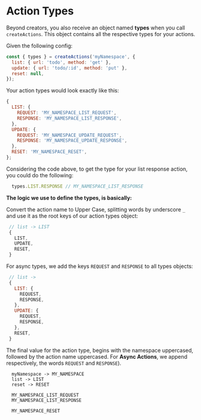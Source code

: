 # Action Types
Beyond creators, you also receive an object named **types** when you call `createActions`. This object contains all the respective types for your actions.

Given the following config:

```js
const { types } = createActions('myNamespace', {
  list: { url: 'todo', method: 'get' },
  update: { url: 'todo/:id', method: 'put' },
  reset: null,
});
```

Your action types would look exactly like this:

```js
{
  LIST: {
    REQUEST: 'MY_NAMESPACE_LIST_REQUEST',
    RESPONSE: 'MY_NAMESPACE_LIST_RESPONSE',
  },
  UPDATE: {
    REQUEST: 'MY_NAMESPACE_UPDATE_REQUEST',
    RESPONSE: 'MY_NAMESPACE_UPDATE_RESPONSE',
  },
  RESET: 'MY_NAMESPACE_RESET',
};
```

Considering the code above, to get the type for your list response action, you could do the following:

```js
  types.LIST.RESPONSE // MY_NAMESPACE_LIST_RESPONSE
```

**The logic we use to define the types, is basically:**

Convert the action name to Upper Case, splitting words by underscore `_` and use it as the root keys of our action types object:

 ```js
  // list -> LIST
  {
    LIST,
    UPDATE,
    RESET,
  }
 ```



For async types, we add the keys `REQUEST` and `RESPONSE` to all types objects:

 ```js
  // list ->
  {
    LIST: {
      REQUEST,
      RESPONSE,
    },
    UPDATE: {
      REQUEST,
      RESPONSE,
    },
    RESET,
  }
 ```

The final value for the action type, begins with the namespace uppercased, followed by the action name uppercased.  For **Async Actions**, we append respectively, the words `REQUEST` and `RESPONSE`).

```
  myNamespace -> MY_NAMESPACE
  list -> LIST
  reset -> RESET

  MY_NAMESPACE_LIST_REQUEST
  MY_NAMESPACE_LIST_RESPONSE

  MY_NAMESPACE_RESET
```

